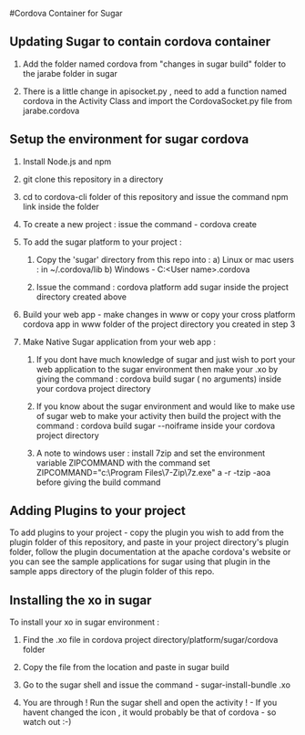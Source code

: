 #Cordova Container for Sugar

## Updating Sugar to contain cordova container

1. Add the folder named cordova from "changes in sugar build" folder to the jarabe folder in sugar

2. There is a little change in apisocket.py , need to add a function named cordova in the Activity Class and import the CordovaSocket.py file from jarabe.cordova

## Setup the environment for sugar cordova

1. Install Node.js and npm
2. git clone this repository in a directory
3. cd to cordova-cli folder of this repository and issue the command npm link inside the folder
4. To create a new project : issue the command - cordova create <name of the project directory> <project id> <project name> 
5. To add the sugar platform to your project :
   1. Copy the 'sugar' directory from this repo into :
	    a) Linux or mac users : in ~/.cordova/lib
            b) Windows - C:\<User name>\.cordova 

   2. Issue the command : cordova platform add sugar inside the project directory created above

6. Build your web app - make changes in www or copy your cross platform cordova app in www folder of the project directory you created in step 3

7. Make Native Sugar application from your web app :
                    
   1. If you dont have much knowledge of sugar and just wish to port your web application to the sugar environment then make your .xo by giving the command : cordova build sugar ( no arguments) inside your cordova project directory

   2. If you know about the sugar environment and would like to make use of sugar web to make your activity then build the project with the command : cordova build sugar --noiframe inside your cordova project directory

   3. A note to windows user :  install 7zip and set the environment variable ZIPCOMMAND with the command
set ZIPCOMMAND="c:\Program Files\7-Zip\7z.exe" a -r -tzip -aoa before giving the build command

## Adding Plugins to your project

To add plugins to your project - copy the plugin you wish to add from the plugin folder of this repository, and paste in your project directory's plugin folder, follow the plugin documentation at the apache cordova's website or you can see the sample applications for sugar using that plugin in the sample apps directory of the plugin folder of this repo.

## Installing the xo in sugar

To install your xo in sugar environment :
  1. Find the .xo file in cordova project directory/platform/sugar/cordova folder

  2. Copy the file from the location and paste in sugar build

  3. Go to the sugar shell and issue the command - sugar-install-bundle <name of the cordova project>.xo

  4. You are through ! Run the sugar shell and open the activity ! - If you havent changed the icon , it would probably be that of cordova - so watch out :-)
